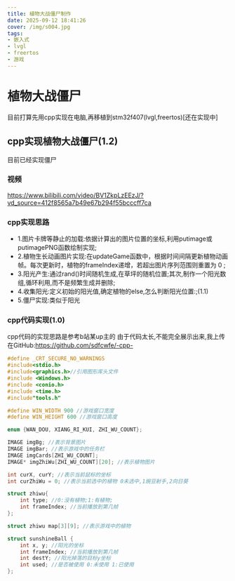 ```yaml
---
title: 植物大战僵尸制作
date: 2025-09-12 18:41:26
cover: /img/s004.jpg
tags:
- 嵌入式
- lvgl
- freertos
- 游戏
---
```


# 植物大战僵尸

目前打算先用cpp实现在电脑,再移植到stm32f407(lvgl,freertos)[还在实现中]

## cpp实现植物大战僵尸(1.2)
目前已经实现僵尸

### 视频
https://www.bilibili.com/video/BV1ZkpLzEEzJ/?vd_source=412f8565a7b49e67b294f55bcccff7ca

### cpp实现思路

- 1.图片卡牌等静止的加载:依据计算出的图片位置的坐标,利用putimage或putimagePNG函数绘制实现;
- 2.植物生长动画图片实现:在updateGame函数中，根据时间间隔更新植物动画帧。每次更新时，植物的frameIndex递增，若超出图片序列范围则重置为 0 ;
- 3.阳光产生:通过rand()时间随机生成,在草坪的随机位置;其次,制作一个阳光数组,循环利用,而不是频繁生成并删除;
- 4.收集阳光:定义初始的阳光值,确定植物的else,怎么判断阳光位置:;(1.1)
- 5.僵尸实现:类似于阳光

### cpp代码实现(1.0)
cpp代码的实现思路是参考b站某up主的
由于代码太长,不能完全展示出来,我上传在GitHub:https://github.com/sdfcwfe/-cpp-
```cpp
#define _CRT_SECURE_NO_WARNINGS  
#include<stdio.h>
#include<graphics.h>//引用图形库头文件
#include <Windows.h>
#include <conio.h>
#include <time.h>
#include"tools.h" 

#define WIN_WIDTH 900 //游戏窗口宽度
#define WIN_HEIGHT 600 //游戏窗口高度

enum {WAN_DOU, XIANG_RI_KUI, ZHI_WU_COUNT};

IMAGE imgBg; //表示背景图片
IMAGE imgBar; //表示游戏中的任务栏
IMAGE imgCards[ZHI_WU_COUNT];
IMAGE* imgZhiWu[ZHI_WU_COUNT][20]; //表示植物图片

int curX, curY; //表示当前鼠标的坐标
int curZhiWu = 0; //表示当前选中的植物 0未选中,1豌豆射手,2向日葵

struct zhiwu{
	int type; //0:没有植物;1:有植物;
	int frameIndex; //当前播放到第几帧
};

struct zhiwu map[3][9]; //表示游戏中的植物

struct sunshineBall {
	int x, y; //阳光的坐标 
	int frameIndex; //当前播放到第几帧
	int destY; //阳光掉落的目标y坐标
	int used; //是否被使用 0:未使用 1:已使用 
}; 

```
